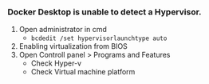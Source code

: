 ### Docker Desktop is unable to detect a Hypervisor.

1. Open administrator in cmd
   * `bcdedit /set hypervisorlaunchtype auto`
2. Enabling virtualization from BIOS
3. Open Controll panel > Programs and Features
   * Check Hyper-v
   * Check Virtual machine platform
